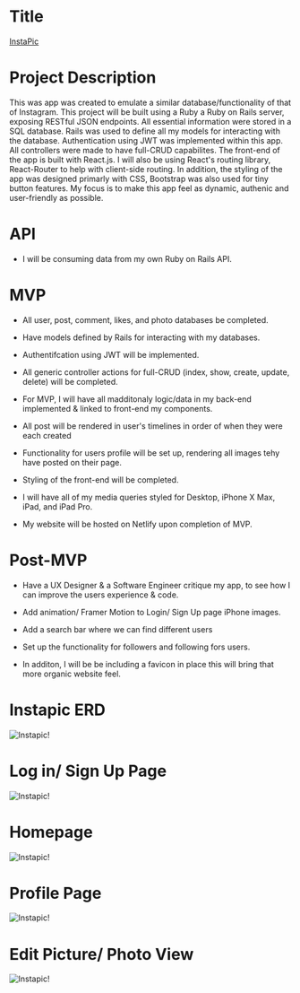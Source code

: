 # Title

[InstaPic](#)

# Project Description

This was app was created to emulate a similar database/functionality of that of Instagram. This project will be built using a Ruby a Ruby on Rails server, exposing RESTful JSON endpoints. All essential information were stored in a SQL database. Rails was used to define all my models for interacting with the database. Authentication using JWT was implemented within this app. All controllers were made to have full-CRUD capabilites. The front-end of the app is built with React.js. I will also be using React's routing library, React-Router to help with client-side routing. In addition, the styling of the app was designed primarly with CSS, Bootstrap was also used for tiny button features. My focus is to make this app feel as dynamic, authenic and user-friendly as possible.

# API

- I will be consuming data from my own Ruby on Rails API.

# MVP

- All user, post, comment, likes, and photo databases be completed.

- Have models defined by Rails for interacting with my databases.

- Authentifcation using JWT will be implemented.

- All  generic controller actions for full-CRUD (index, show, create, update, delete) will be completed.

- For MVP, I will have all madditonaly logic/data in my  back-end implemented & linked to front-end my components.

- All post will be rendered in user's timelines in order of when they were each created

- Functionality for users profile will be set up, rendering all images tehy have posted on their page.

- Styling of the front-end will be completed.

- I will have all of my media queries styled for Desktop, iPhone X Max, iPad, and iPad Pro.

- My website will be hosted on Netlify upon completion of MVP.

# Post-MVP

- Have a UX Designer & a Software Engineer critique my app, to see how I can improve the users experience & code.

- Add animation/ Framer Motion to Login/ Sign Up page iPhone images.

- Add a search bar where we can find different users

- Set up the functionality for followers and following fors users.

- In additon, I will be be including a favicon in place this will bring that more organic website feel.


# Instapic ERD
![Instapic!](https://res.cloudinary.com/dzwjxdnjs/image/upload/v1589138313/iPhoto_ERD_tjnn9q.png)

# Log in/ Sign Up Page
![Instapic!](https://res.cloudinary.com/dzwjxdnjs/image/upload/v1589146481/Web_1920_1_ekqxuy.png)

# Homepage
![Instapic!](https://res.cloudinary.com/dzwjxdnjs/image/upload/v1589146487/Web_1920_2_iomcfe.png)

# Profile Page
![Instapic!](https://res.cloudinary.com/dzwjxdnjs/image/upload/v1589146492/Web_1920_3_u82ari.png)

# Edit Picture/ Photo View
![Instapic!](https://res.cloudinary.com/dzwjxdnjs/image/upload/v1589146495/Web_1920_5_oeoajz.png)
